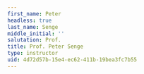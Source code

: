 ```yaml
---
first_name: Peter
headless: true
last_name: Senge
middle_initial: ''
salutation: Prof.
title: Prof. Peter Senge
type: instructor
uid: 4d72d57b-15e4-ec62-411b-19bea3fc7b55
---
```


